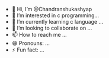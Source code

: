 - 👋 Hi, I’m @Chandranshukashyap
- 👀 I’m interested in c programming...
- 🌱 I’m currently learning c language ...
- 💞️ I’m looking to collaborate on ...
- 📫 How to reach me ...
- 😄 Pronouns: ...
- ⚡ Fun fact: ...

<!---
Chandranshukashyap/Chandranshukashyap is a ✨ special ✨ repository because its `README.md` (this file) appears on your GitHub profile.
You can click the Preview link to take a look at your changes.
--->
